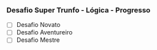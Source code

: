 ### Desafio Super Trunfo - Lógica - Progresso

- [ ] Desafio Novato
- [ ] Desafio Aventureiro
- [ ] Desafio Mestre